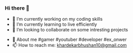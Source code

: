### Hi there 👋
- 🔭 I’m currently working on my coding skills
- 🌱 I’m currently learning to live efficiently
- 👯 I’m looking to collaborate on some intresting projects
<!-- - 🤔 I’m looking for help with  -->
- 💬 About me #gamer #youtuber #developer #ex_onwer
- 📫 How to reach me: khardekarbhushan10@gmail.com

<!--
**BhushanKhardekar/BhushanKhardekar** is a ✨ _special_ ✨ repository because its `README.md` (this file) appears on your GitHub profile.
-->
